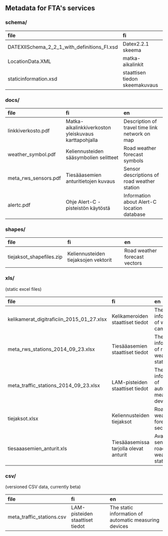 ## Metadata for FTA's services

### schema/
|file |fi |en |
|:-----|:---|:---|
|DATEXIISchema_2_2_1_with_definitions_FI.xsd|Datex2.2.1 skeema|Datex2.2.1 schema|
|LocationData.XML|matka-aikalinkit|travel time links|
|staticinformation.xsd|staattisen tiedon skeemakuvaus|schema for static data|

### docs/
|file |fi |en |
|:-----|:---|:---|
|linkkiverkosto.pdf|Matka-aikalinkkiverkoston yleiskuvaus karttapohjalla|Description of travel time link network on map|
|weather_symbol.pdf|Keliennusteiden sääsymbolien selitteet|Road weather forecast symbols|
|meta_rws_sensors.pdf|Tiesääasemien anturitietojen kuvaus|Sensor descriptions of road weather station|
|alertc.pdf|Ohje Alert-C -pisteistön käytöstä|Information about Alert-C location database|

### shapes/
|file |fi |en |
|:-----|:---|:---|
|tiejaksot_shapefiles.zip|Keliennusteiden tiejaksojen vektorit|Road weather forecast vectors|

### xls/
(static excel files)

|file |fi |en |
|:-----|:---|:---|
|kelikamerat_digitraficiin_2015_01_27.xlsx|Kelikameroiden staattiset tiedot|The static information of weather cameras|
|meta_rws_stations_2014_09_23.xlsx|Tiesääasemien staattiset tiedot|The static information of road weather station|
|meta_traffic_stations_2014_09_23.xlsx|LAM-pisteiden staattiset tiedot|The static information of automatic measuring devices|
|tiejaksot.xlsx|Keliennusteiden tiejaksot|Road weather forecast sections|
|tiesaaasemien_anturit.xls|Tiesääasemissa tarjolla olevat anturit|Available sensors of road weather station|


### csv/
(versioned CSV data, currently beta)

|file |fi |en |
|:-----|:---|:---|
|meta_traffic_stations.csv|LAM-pisteiden staattiset tiedot|The static information of automatic measuring devices|
